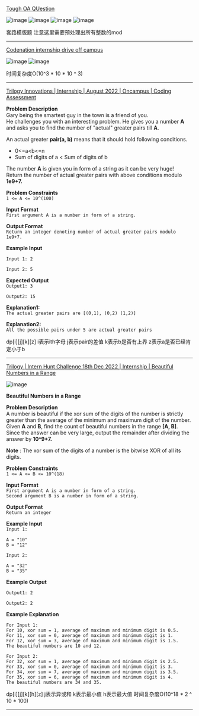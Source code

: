 [Tough OA QUestion](https://leetcode.com/discuss/interview-question/2752346/Tough-OA-QUestion)

![image](https://assets.leetcode.com/users/images/37744cee-306d-4fef-9e0b-324a00059c53_1666958451.8016338.png)
![image](https://assets.leetcode.com/users/images/eb97e156-2444-4a1c-8080-3e9c4c73f43c_1666958461.9649465.png)
![image](https://assets.leetcode.com/users/images/38fb76b7-ad79-4003-9eeb-d3c498a16893_1666958491.6497493.png)
![image](https://assets.leetcode.com/users/images/22b9f28b-f0b2-4f36-9cd3-c477a5b01423_1666958533.707806.png)

套路模版题 注意这里需要预处理出所有整数的mod

-----

[Codenation internship drive off campus](https://leetcode.com/discuss/interview-question/2830985/Codenation-internship-drive-off-campus)

![image](https://assets.leetcode.com/users/images/48db9a01-c62a-4e6a-bd0d-c880c7901b6e_1668883412.6320875.png)
![image](https://assets.leetcode.com/users/images/2887fa44-7358-4c5e-bfb2-19323d973ee9_1668883412.6867738.png)

时间复杂度O(10^3 * 10 * 10 ^ 3)

---

[Trilogy Innovations | Internship | August 2022 | Oncampus | Coding Assessment](https://leetcode.com/discuss/interview-question/2926196/Trilogy-Innovations-or-Internship-or-August-2022-or-Oncampus-or-Coding-Assessment)

**Problem Description**  
Gary being the smartest guy in the town is a friend of you.  
He challenges you with an interesting problem. He gives you a number  **A**  and asks you to find the number of "actual" greater pairs till  **A**.

An actual greater  **pair(a, b)**  means that it should hold following conditions.

-   0<=a<b<=n
-   Sum of digits of a < Sum of digits of b

The number  **A**  is given you in form of a string as it can be very huge!  
Return the number of actual greater pairs with above conditions modulo  **1e9+7.**

**Problem Constraints**  
`1 <= A <= 10^(100)`

**Input Format**  
`First argument A is a number in form of a string.`

**Output Format**  
`Return an integer denoting number of actual greater pairs modulo 1e9+7.`

**Example Input**

`Input 1: 2`

`Input 2: 5`

**Expected Output**  
`Output1: 3`

`Output2: 15`

**Explanation1:**  
`The actual greater pairs are [(0,1), (0,2) (1,2)]`

**Explanation2:**  
`All the possible pairs under 5 are actual greater pairs`


dp[i][j][k][z]
i表示ith字母 j表示pair的差值 k表示b是否有上界 z表示a是否已经肯定小于b

----

[Trilogy | Intern Hunt Challenge 18th Dec 2022 | Internship | Beautiful Numbers in a Range](https://leetcode.com/discuss/interview-question/2925927/Trilogy-or-Intern-Hunt-Challenge-18th-Dec-2022-or-Internship-or-Beautiful-Numbers-in-a-Range)

![image](https://assets.leetcode.com/users/images/a783a754-b634-4c2e-9e77-df03ca94fc3f_1672581999.2182083.png)

**Beautiful Numbers in a Range**

**Problem Description**  
A number is beautiful if the xor sum of the digits of the number is strictly greater than the average of the minimum and maximum digit of the number.  
Given  **A**  and  **B**, find the count of beautiful numbers in the range  **[A, B]**.  
Since the answer can be very large, output the remainder after dividing the answer by  **10^9+7.**

**Note**  : The xor sum of the digits of a number is the bitwise XOR of all its digits.

**Problem Constraints**  
`1 <= A <= B <= 10^(18)`

**Input Format**  
`First argument A is a number in form of a string.`  
`Second argument B is a number in form of a string.`

**Output Format**  
`Return an integer`

**Example Input**  
`Input 1:`

```
A = "10"
B = "12"

```

`Input 2:`

```
A = "32"
B = "35"

```

**Example Output**

`Output1: 2`

`Output2: 2`

**Example Explanation**

`For Input 1:`  
`For 10, xor sum = 1, average of maximum and minimum digit is 0.5.`  
`For 11, xor sum = 0, average of maximum and minimum digit is 1.`  
`For 12, xor sum = 3, average of maximum and minimum digit is 1.5.`  
`The beautiful numbers are 10 and 12.`

`For Input 2:`  
`For 32, xor sum = 1, average of maximum and minimum digit is 2.5.`  
`For 33, xor sum = 0, average of maximum and minimum digit is 3.`  
`For 34, xor sum = 7, average of maximum and minimum digit is 3.5.`  
`For 35, xor sum = 6, average of maximum and minimum digit is 4.`  
`The beautiful numbers are 34 and 35.`

dp[i][j][k][h][z]  j表示异或和 k表示最小值 h表示最大值
时间复杂度O(10^18 * 2 ^ 10 * 100)

----















<!--stackedit_data:
eyJoaXN0b3J5IjpbLTIxMzcwNTYwOTUsODY0MTA5MjY3LC02MT
Y0OTU0LDEwMjY5MTE2MDldfQ==
-->